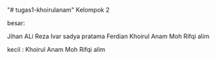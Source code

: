 "# tugas1-khoirulanam" 
Kelompok 2

besar:

Jihan ALi Reza
Ivar sadya pratama
Ferdian
Khoirul Anam
Moh Rifqi alim

kecil :
Khoirul Anam
Moh Rifqi alim
